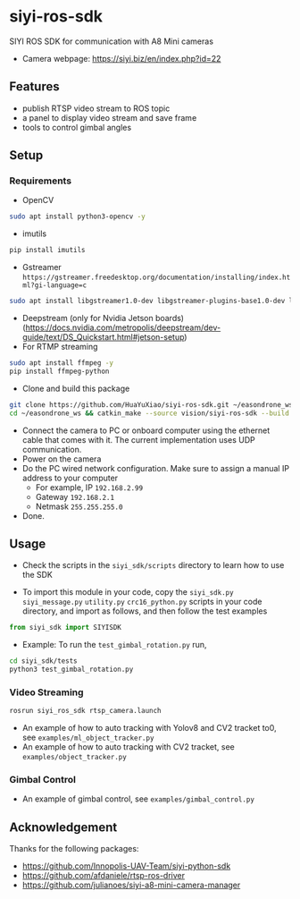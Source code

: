 # siyi-ros-sdk

SIYI ROS SDK for communication with A8 Mini cameras

* Camera webpage: https://siyi.biz/en/index.php?id=22


## Features

- publish RTSP video stream to ROS topic
- a panel to display video stream and save frame
- tools to control gimbal angles


## Setup

### Requirements

* OpenCV 

```bash
sudo apt install python3-opencv -y
```

* imutils 

```bash
pip install imutils
```

* Gstreamer `https://gstreamer.freedesktop.org/documentation/installing/index.html?gi-language=c`

```bash
sudo apt install libgstreamer1.0-dev libgstreamer-plugins-base1.0-dev libgstreamer-plugins-bad1.0-dev gstreamer1.0-plugins-base gstreamer1.0-plugins-good gstreamer1.0-plugins-bad gstreamer1.0-plugins-ugly gstreamer1.0-libav gstreamer1.0-doc gstreamer1.0-tools gstreamer1.0-x gstreamer1.0-alsa gstreamer1.0-gl gstreamer1.0-gtk3 gstreamer1.0-qt5 gstreamer1.0-pulseaudio -y
```

- Deepstream (only for Nvidia Jetson boards)
  (https://docs.nvidia.com/metropolis/deepstream/dev-guide/text/DS_Quickstart.html#jetson-setup)
- For RTMP streaming

```bash
sudo apt install ffmpeg -y
pip install ffmpeg-python
```

* Clone and build this package

```bash
git clone https://github.com/HuaYuXiao/siyi-ros-sdk.git ~/easondrone_ws/vision/siyi-ros-sdk
cd ~/easondrone_ws && catkin_make --source vision/siyi-ros-sdk --build vision/siyi-ros-sdk/build
```

* Connect the camera to PC or onboard computer using the ethernet cable that comes with it. The current implementation uses UDP communication.
* Power on the camera
* Do the PC wired network configuration. Make sure to assign a manual IP address to your computer
  * For example, IP `192.168.2.99`
  * Gateway `192.168.2.1`
  * Netmask `255.255.255.0`
* Done. 


## Usage

* Check the scripts in the `siyi_sdk/scripts` directory to learn how to use the SDK

* To import this module in your code, copy the `siyi_sdk.py` `siyi_message.py` `utility.py` `crc16_python.py` scripts in your code directory, and import as follows, and then follow the test examples

```python
from siyi_sdk import SIYISDK
```

* Example: To run the `test_gimbal_rotation.py` run,

```bash
cd siyi_sdk/tests
python3 test_gimbal_rotation.py
```

### Video Streaming

```bash
rosrun siyi_ros_sdk rtsp_camera.launch
```

* An example of how to auto tracking with Yolov8 and CV2 tracket to0, see `examples/ml_object_tracker.py`
* An example of how to auto tracking with CV2 tracket, see `examples/object_tracker.py`

### Gimbal Control

* An example of gimbal control, see `examples/gimbal_control.py`

## Acknowledgement

Thanks for the following packages:

- https://github.com/Innopolis-UAV-Team/siyi-python-sdk
- https://github.com/afdaniele/rtsp-ros-driver
- https://github.com/julianoes/siyi-a8-mini-camera-manager
